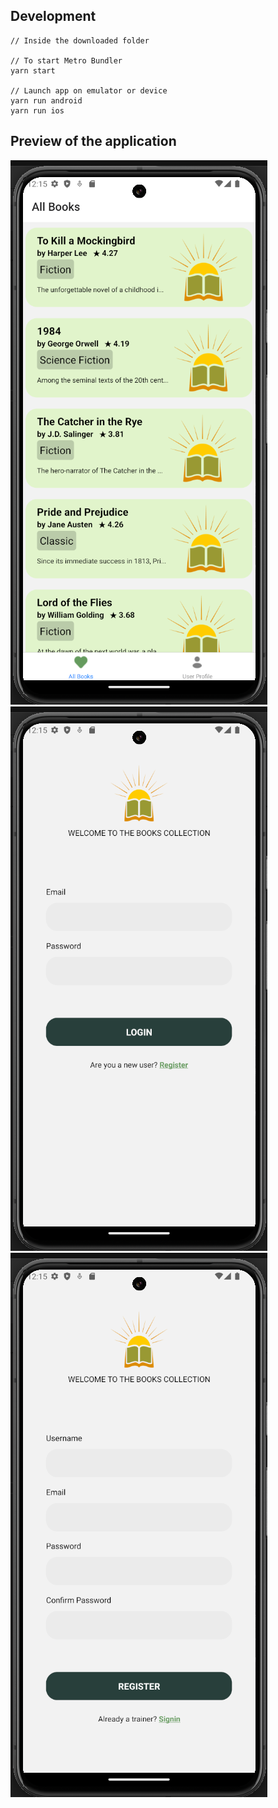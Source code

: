 ## Development

```
// Inside the downloaded folder

// To start Metro Bundler
yarn start

// Launch app on emulator or device
yarn run android
yarn run ios
```

## Preview of the application

![App screenshot](./assets/RN_1.png)
![App screenshot](./assets/RN_2.png)
![App screenshot](./assets/rn_3.png)
